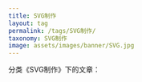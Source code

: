 ```yaml
---
title: SVG制作
layout: tag
permalink: /tags/SVG制作/
taxonomy: SVG制作
image: assets/images/banner/SVG.jpg
---
```


分类《SVG制作》下的文章：